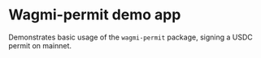 # Wagmi-permit demo app

Demonstrates basic usage of the `wagmi-permit` package, signing a USDC permit on mainnet.
